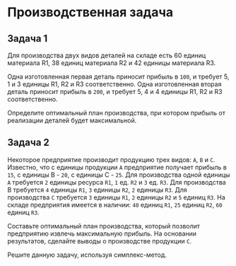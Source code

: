 # Производственная задача


## Задача 1

Для производства двух видов деталей на складе есть 60 единиц материала R1, 38 единиц материала R2 и 42 единицы материала R3.

Одна изготовленная первая деталь приносит прибыль в `100`, и требует 5, 1 и 3 единицы R1, R2 и R3 соответственно.
Одна изготовленная вторая деталь приносит прибыль в `200`, и требует 5, 4 и 4 единицы R1, R2 и R3 соответственно.

Определите оптимальный план производства, при котором прибыль от реализации деталей будет максимальной.

## Задача 2

Некоторое предприятие производит продукцию трех видов: `A`, `B` и `C`. Известно, что с единицы продукции `A` предприятие получает прибыль в `15`, с единицы B - `20`, с единицы C - `25`. Для производства одной единицы `A` требуется `2` единицы ресурса `R1`, `1` ед. `R2` и `3` ед. `R3`. Для производства B требуется `4` единицы `R1`, `3` единицы `R2`, `2` единицы `R3`. Для производства `C` требуется `3` единицы `R1`, `2` единицы `R2` и `5` единиц `R3`. На складе предприятия имеется в наличии: `40` единиц `R1`, `25` единиц `R2`, `60` единиц `R3`. 

Составьте оптимальный план производства, который позволит предприятию извлечь максимальную прибыль. На основании результатов, сделайте выводы о производстве продукции `C`.

Решите данную задачу, используя симплекс-метод.

